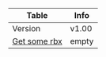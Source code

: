 |Table|Info|
|-----|----|
|Version|v1.00|
|[Get some rbx](https://dtr1567.github.io/another "Get some rbx!")|empty|

